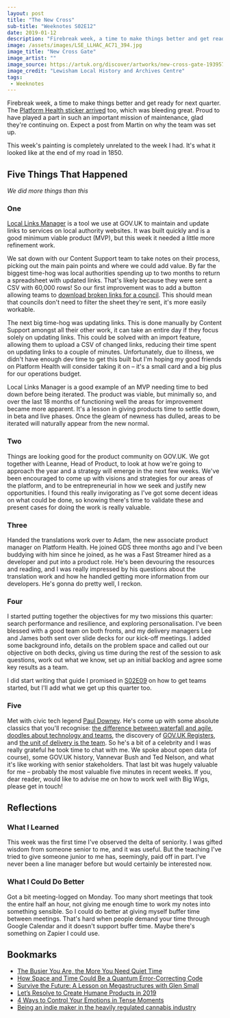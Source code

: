 ```yaml
---
layout: post
title: "The New Cross"
sub-title: "Weeknotes S02E12"
date: 2019-01-12
description: "Firebreak week, a time to make things better and get ready for next quarter."
image: /assets/images/LSE_LLHAC_AC71_394.jpg
image_title: "New Cross Gate"
image_artist: ""
image_source: https://artuk.org/discover/artworks/new-cross-gate-193957
image_credit: "Lewisham Local History and Archives Centre"
tags:
 - Weeknotes
---
```


Firebreak week, a time to make things better and get ready for next quarter. The [Platform Health sticker arrived](https://twitter.com/stevenjmesser/status/1082944581472264192) too, which was bleeding great. Proud to have played a part in such an important mission of maintenance, glad they're continuing on. Expect a post from Martin on why the team was set up.

This week's painting is completely unrelated to the week I had. It's what it looked like at the end of my road in 1850.

## Five Things That Happened

*We did more things than this*

### One

[Local Links Manager](https://github.com/alphagov/local-links-manager) is a tool we use at GOV.UK to maintain and update links to services on local authority websites. It was built quickly and is a good minimum viable product (MVP), but this week it needed a little more refinement work.

We sat down with our Content Support team to take notes on their process, picking out the main pain points and where we could add value. By far the biggest time-hog was local authorities spending up to two months to return a spreadsheet with updated links. That's likely because they were sent a CSV with 60,000 rows! So our first improvement was to add a button allowing teams to [download broken links for a council](https://github.com/alphagov/local-links-manager/pull/363). This should mean that councils don't need to filter the sheet they're sent, it's more easily workable.

The next big time-hog was updating links. This is done manually by Content Support amongst all their other work, it can take an entire day if they focus solely on updating links. This could be solved with an import feature, allowing them to upload a CSV of changed links, reducing their time spent on updating links to a couple of minutes. Unfortunately, due to illness, we didn't have enough dev time to get this built but I'm hoping my good friends on Platform Health will consider taking it on – it's a small card and a big plus for our operations budget.

Local Links Manager is a good example of an MVP needing time to bed down before being iterated. The product was viable, but minimally so, and over the last 18 months of functioning well the areas for improvement became more apparent. It's a lesson in giving products time to settle down, in beta and live phases. Once the gleam of newness has dulled, areas to be iterated will naturally appear from the new normal.

### Two

Things are looking good for the product community on GOV.UK. We got together with Leanne, Head of Product, to look at how we're going to approach the year and a strategy will emerge in the next few weeks. We've been encouraged to come up with visions and strategies for our areas of the platform, and to be entrepreneurial in how we seek and justify new opportunities. I found this really invigorating as I've got some decent ideas on what could be done, so knowing there's time to validate these and present cases for doing the work is really valuable.

### Three

Handed the translations work over to Adam, the new associate product manager on Platform Health. He joined GDS three months ago and I've been buddying with him since he joined, as he was a Fast Streamer hired as a developer and put into a product role. He's been devouring the resources and reading, and I was really impressed by his questions about the translation work and how he handled getting more information from our developers. He's gonna do pretty well, I reckon.

### Four

I started putting together the objectives for my two missions this quarter: search performance and resilience, and exploring personalisation. I've been blessed with a good team on both fronts, and my delivery managers Lee and James both sent over slide decks for our kick-off meetings. I added some background info, details on the problem space and called out our objective on both decks, giving us time during the rest of the session to ask questions, work out what we know, set up an initial backlog and agree some key results as a team.

I did start writing that guide I promised in [S02E09](https://visitmy.website/2018/12/21/the-winter-solstice/) on how to get teams started, but I'll add what we get up this quarter too.

### Five

Met with civic tech legend [Paul Downey](https://twitter.com/psd). He's come up with some absolute classics that you'll recognise: [the difference between waterfall and agile](https://twitter.com/psd/status/568324759521501184), [doodles about technology and teams](https://gds.blog.gov.uk/2014/04/30/just-doodling-telling-the-story-with-a-few-pen-strokes/), the discovery of [GOV.UK Registers](https://www.registers.service.gov.uk), and [the unit of delivery is the team](https://www.flickr.com/photos/psd/8451589322/in/album-72157633230231221/). So he's a bit of a celebrity and I was really grateful he took time to chat with me. We spoke about open data (of course), some GOV.UK history, Vannevar Bush and Ted Nelson, and what it's like working with senior stakeholders. That last bit was hugely valuable for me – probably the most valuable five minutes in recent weeks. If you, dear reader, would like to advise me on how to work well with Big Wigs, please get in touch!

## Reflections

### What I Learned

This week was the first time I've observed the delta of seniority. I was gifted wisdom from someone senior to me, and it was useful. But the teaching I've tried to give someone junior to me has, seemingly, paid off in part. I've never been a line manager before but would certainly be interested now.

### What I Could Do Better

Got a bit meeting-logged on Monday. Too many short meetings that took the entire half an hour, not giving me enough time to work my notes into something sensible. So I could do better at giving myself buffer time between meetings. That's hard when people demand your time through Google Calendar and it doesn't support buffer time. Maybe there's something on Zapier I could use.

## Bookmarks

- [The Busier You Are, the More You Need Quiet Time](https://getpocket.com/explore/item/the-busier-you-are-the-more-you-need-quiet-time)
- [How Space and Time Could Be a Quantum Error-Correcting Code](https://www.quantamagazine.org/how-space-and-time-could-be-a-quantum-error-correcting-code-20190103/)
- [Survive the Future: A Lesson on Megastructures with Glen Small](https://thenomadicjournal.com/2014/07/21/survive-the-future-a-lesson-on-megastructures-with-glen-small/)
- [Let’s Resolve to Create Humane Products in 2019](https://www.mindtheproduct.com/2019/01/lets-resolve-to-create-humane-products-in-2019/)
- [4 Ways to Control Your Emotions in Tense Moments](https://hbr.org/2016/12/4-ways-to-control-your-emotions-in-tense-moments)
- [Being an indie maker in the heavily regulated cannabis industry](https://makermag.com/2018/12/17/indie-maker-cannabis-industry/)
